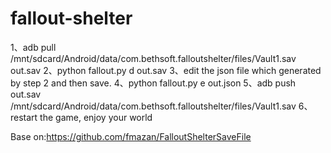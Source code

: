 # fallout-shelter

1、adb pull /mnt/sdcard/Android/data/com.bethsoft.falloutshelter/files/Vault1.sav out.sav
2、python fallout.py d out.sav
3、edit the json file which generated by step 2 and then save.
4、python fallout.py e out.json
5、adb push out.sav /mnt/sdcard/Android/data/com.bethsoft.falloutshelter/files/Vault1.sav
6、restart the game, enjoy your world

Base on:https://github.com/fmazan/FalloutShelterSaveFile